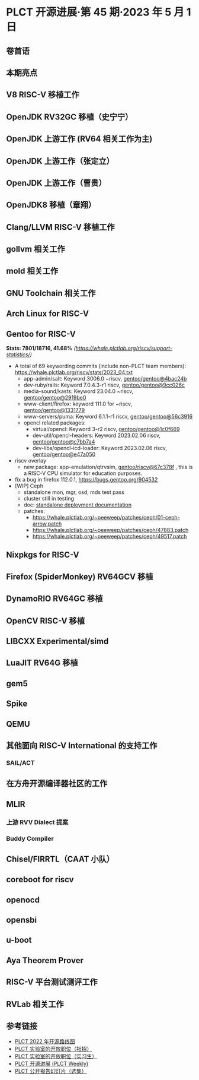 # PLCT 开源进展·第 45 期·2023 年 5 月 1 日

## 卷首语


## 本期亮点


## V8 RISC-V 移植工作

## OpenJDK RV32GC 移植（史宁宁）

## OpenJDK 上游工作 (RV64 相关工作为主)

## OpenJDK 上游工作（张定立）

## OpenJDK 上游工作（曹贵）

## OpenJDK8 移植（章翔）

## Clang/LLVM RISC-V 移植工作

## gollvm 相关工作

## mold 相关工作

## GNU Toolchain 相关工作

## Arch Linux for RISC-V

## Gentoo for RISC-V

**Stats: 7801/18716, 41.68%** _(https://whale.plctlab.org/riscv/support-statistics/)_

- A total of 69 keywording commits (include non-PLCT team members): https://whale.plctlab.org/riscv/stats/2023_04.txt
  - app-admin/salt: Keyword 3006.0 ~riscv,
    [gentoo/gentoo@4bac24b](https://github.com/gentoo/gentoo/commit/4bac24b9a30671e42fb52f5cb98ad37a8c9dc9a9)
  - dev-ruby/rails: Keyword 7.0.4.3-r1 riscv,
    [gentoo/gentoo@9cc026c](https://github.com/gentoo/gentoo/commit/9cc026cf66afc4a430437df973b248e75e9faf2b)
  - media-sound/kasts: Keyword 23.04.0 ~riscv,
    [gentoo/gentoo@2919be0](https://github.com/gentoo/gentoo/commit/2919be0dfe721fa79ff11719a9c297dffcb24532)
  - www-client/firefox: keyword 111.0 for ~riscv,
    [gentoo/gentoo@1331779](https://github.com/gentoo/gentoo/commit/1331779a8ea5a506e359555846924b0e332868b0)
  - www-servers/puma: Keyword 6.1.1-r1 riscv,
    [gentoo/gentoo@56c3916](https://github.com/gentoo/gentoo/commit/56c39169094da5e5f7792ce49041068b774fab15)
  - opencl related packages:
    - virtual/opencl: Keyword 3-r2 riscv,
      [gentoo/gentoo@1c0f669](https://github.com/gentoo/gentoo/commit/1c0f669383ea6b11a8819d0c962044d548f73945)
    - dev-util/opencl-headers: Keyword 2023.02.06 riscv,
      [gentoo/gentoo@c7bb7a4](https://github.com/gentoo/gentoo/commit/c7bb7a43c00ee1082358689b27602ecc5a4a2a02)
    - dev-libs/opencl-icd-loader: Keyword 2023.02.06 riscv,
      [gentoo/gentoo@e47a050](https://github.com/gentoo/gentoo/commit/e47a05052b15486cb3a4d0d65af1b24e3cc974fe)
- riscv overlay
  - new package: app-emulation/qtrvsim, [gentoo/riscv@67c378f](https://github.com/gentoo/riscv/commit/67c378ffab4dd43e7708c21925d389c992e64a65)
    , this is a RISC-V CPU simulator for education purposes.
- fix a bug in firefox 112.0.1, https://bugs.gentoo.org/904532
- [WIP] Ceph
  - standalone mon, mgr, osd, mds test pass
  - cluster still in testing
  - doc: [standalone deployment documentation](https://github.com/slchris/manual-qa-report/blob/main/Gentoo%20RISC-V%20%20Ceph%20%E5%AE%89%E8%A3%85%E6%B5%8B%E8%AF%95%E8%AE%B0%E5%BD%95.md)
  - patches:
    - https://whale.plctlab.org/~peeweep/patches/ceph/01-ceph-arrow.patch
    - https://whale.plctlab.org/~peeweep/patches/ceph/47883.patch
    - https://whale.plctlab.org/~peeweep/patches/ceph/49517.patch

## Nixpkgs for RISC-V

## Firefox (SpiderMonkey) RV64GCV 移植

## DynamoRIO RV64GC 移植

## OpenCV RISC-V 移植

## LIBCXX Experimental/simd

## LuaJIT RV64G 移植

## gem5

## Spike

## QEMU

## 其他面向 RISC-V International 的支持工作

### SAIL/ACT

## 在方舟开源编译器社区的工作

## MLIR

### 上游 RVV Dialect 提案


### Buddy Compiler


## Chisel/FIRRTL（CAAT 小队）

## coreboot for riscv

## openocd

## opensbi

## u-boot

## Aya Theorem Prover

## RISC-V 平台测试测评工作

## RVLab 相关工作

## 参考链接

- [PLCT 2022 年开源路线图](https://github.com/plctlab/PLCT-Weekly/blob/master/PLCT-Roadmap-2022.md)
- [PLCT 实验室的开放职位（社招）](https://github.com/plctlab/PLCT-Weekly/blob/master/Jobs.md)
- [PLCT 实验室的开放职位（实习生）](https://github.com/plctlab/weloveinterns/blob/master/open-internships.md)
- [PLCT 开源进展 (PLCT Weekly)](https://github.com/isrc-cas/PLCT-Weekly)
- [PLCT 公开报告幻灯片（选集）](https://github.com/isrc-cas/PLCT-Open-Reports)